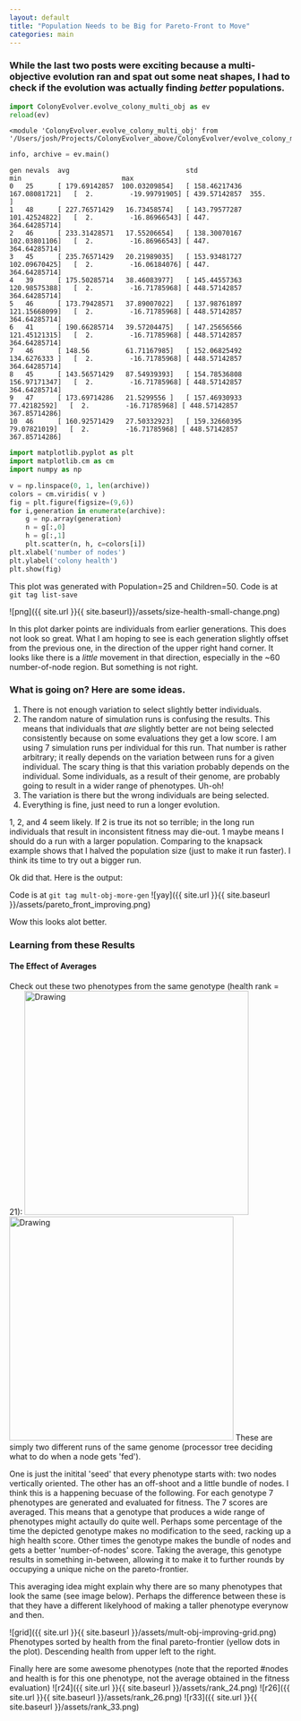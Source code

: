 ```yaml
---
layout: default
title: "Population Needs to be Big for Pareto-Front to Move"
categories: main
---
```


### While the last two posts were exciting because a multi-objective evolution ran and spat out some neat shapes, I had to check if the evolution was actually finding *better* populations. 

```python
import ColonyEvolver.evolve_colony_multi_obj as ev
reload(ev)
```
    <module 'ColonyEvolver.evolve_colony_multi_obj' from '/Users/josh/Projects/ColonyEvolver_above/ColonyEvolver/evolve_colony_multi_obj.py'>

```python
info, archive = ev.main()
```

    gen	nevals	avg                          	std                          	min                        	max                          
    0  	25    	[ 179.69142857  100.03209854]	[ 158.46217436  167.08081721]	[  2.         -19.99791905]	[ 439.57142857  355.        ]
    1  	48    	[ 227.76571429   16.73458574]	[ 143.79577287  101.42524822]	[  2.         -16.86966543]	[ 447.          364.64285714]
    2  	46    	[ 233.31428571   17.55206654]	[ 138.30070167  102.03801106]	[  2.         -16.86966543]	[ 447.          364.64285714]
    3  	45    	[ 235.76571429   20.21989035]	[ 153.93481727  102.09670425]	[  2.         -16.06184076]	[ 447.          364.64285714]
    4  	39    	[ 175.50285714   38.46083977]	[ 145.44557363  120.98575388]	[  2.         -16.71785968]	[ 448.57142857  364.64285714]
    5  	46    	[ 173.79428571   37.89007022]	[ 137.98761897  121.15668099]	[  2.         -16.71785968]	[ 448.57142857  364.64285714]
    6  	41    	[ 190.66285714   39.57204475]	[ 147.25656566  121.45121315]	[  2.         -16.71785968]	[ 448.57142857  364.64285714]
    7  	46    	[ 148.56         61.71167985]	[ 152.06825492  134.6276333 ]	[  2.         -16.71785968]	[ 448.57142857  364.64285714]
    8  	45    	[ 143.56571429   87.54939393]	[ 154.78536808  156.97171347]	[  2.         -16.71785968]	[ 448.57142857  364.64285714]
    9  	47    	[ 173.69714286   21.5299556 ]	[ 157.46930933   77.42182592]	[  2.         -16.71785968]	[ 448.57142857  367.85714286]
    10 	46    	[ 160.92571429   27.50332923]	[ 159.32660395   79.07821019]	[  2.         -16.71785968]	[ 448.57142857  367.85714286]

```python
import matplotlib.pyplot as plt
import matplotlib.cm as cm
import numpy as np
```

```python
v = np.linspace(0, 1, len(archive))
colors = cm.viridis( v )
fig = plt.figure(figsize=(9,6))
for i,generation in enumerate(archive):
    g = np.array(generation)
    n = g[:,0]
    h = g[:,1]
    plt.scatter(n, h, c=colors[i])
plt.xlabel('number of nodes')
plt.ylabel('colony health')
plt.show(fig)
```
This plot was generated with Population=25 and Children=50. Code is at ``` git tag list-save ```

![png]({{ site.url }}{{ site.baseurl}}/assets/size-health-small-change.png)

In this plot darker points are individuals from earlier generations. This does not look so great. What I am hoping to see is each generation slightly offset from the previous one, in the direction of the upper right hand corner. It looks like there is a *little* movement in that direction, especially in the ~60 number-of-node region. But something is not right.

### What is going on? Here are some ideas. 
1. There is not enough variation to select slightly better individuals.
2. The random nature of simulation runs is confusing the results. This means that individuals that *are* slightly better are not being selected consistently because on some evaluations they get a low score. I am using 7 simulation runs per individual for this run. That number is rather arbitrary; it really depends on the variation between runs for a given individual. The scary thing is that this variation probably depends on the individual. Some individuals, as a result of their genome, are probably going to result in a wider range of phenotypes. Uh-oh!
3. The variation is there but the wrong individuals are being selected.
4. Everything is fine, just need to run a longer evolution.

1, 2, and 4 seem likely. If 2 is true its not so terrible; in the long run individuals that result in inconsistent fitness may die-out. 1 maybe means I should do a run with a larger population. Comparing to the knapsack example shows that I halved the population size (just to make it run faster). I think its time to try out a bigger run.

Ok did that. Here is the output:

Code is at ``` git tag mult-obj-more-gen ```
![yay]({{ site.url }}{{ site.baseurl }}/assets/pareto_front_improving.png)

Wow this looks alot better.

### Learning from these Results

#### The Effect of Averages
Check out these two phenotypes from the same genotype (health rank = 21):
<img src="{{ site.url}}{{ site.baseurl }}/assets/phen_2.png" alt="Drawing" style="width: 400px;"/>
<img src="{{ site.url}}{{ site.baseurl }}/assets/phen_1.png" alt="Drawing" style="width: 400px;"/>
These are simply two different runs of the same genome (processor tree deciding what to do when a node gets 'fed').

One is just the initital 'seed' that every phenotype starts with: two nodes vertically oriented. The other has an off-shoot and a little bundle of nodes. I think this is a happening becuase of the following. For each genotype 7 phenotypes are generated and evaluated for fitness. The 7 scores are averaged. This means that a genotype that produces a wide range of phenotypes might actaully do quite well. Perhaps some percentage of the time the depicted genotype makes no modification to the seed, racking up a high health score. Other times the genotype makes the bundle of nodes and gets a better 'number-of-nodes' score. Taking the average, this genotype results in something in-between, allowing it to make it to further rounds by occupying a unique niche on the pareto-frontier.

This averaging idea might explain why there are so many phenotypes that look the same (see image below). Perhaps the difference between these is that they have a different likelyhood of making a taller phenotype everynow and then.

![grid]({{ site.url }}{{ site.baseurl }}/assets/mult-obj-improving-grid.png)
Phenotypes sorted by health from the final pareto-frontier (yellow dots in the plot). Descending health from upper left to the right.

Finally here are some awesome phenotypes (note that the reported #nodes and health is for this one phenotype, not the average obtained in the fitness evaluation)
![r24]({{ site.url }}{{ site.baseurl }}/assets/rank_24.png)
![r26]({{ site.url }}{{ site.baseurl }}/assets/rank_26.png)
![r33]({{ site.url }}{{ site.baseurl }}/assets/rank_33.png)
